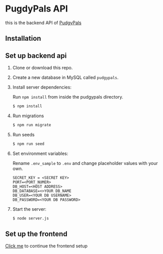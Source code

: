 # PugdyPals API

this is the backend API of [PudgyPals](https://github.com/GrAgonBi/pudgypals)

## Installation

## Set up backend api

1. Clone or download this repo.
2. Create a new database in MySQL called `pudgypals`.
3. Install server dependencies:

   Run `npm install` from inside the pudgypals directory.

   ```bash
   $ npm install
   ```

4. Run migrations
   ```bash
   $ npm run migrate
   ```
5. Run seeds
   ```bash
   $ npm run seed
   ```
6. Set environment variables:

   Rename `.env_sample` to `.env` and change placeholder values with your own.

   ```shell
   SECRET_KEY = <SECRET KEY>
   PORT=<PORT_NUMER>
   DB_HOST=<HOST ADDRESS>
   DB_DATABASE=<>YOUR DB_NAME
   DB_USER=<YOUR DB USERNAME>
   DB_PASSWORD=<YOUR DB PASSWORD>

   ```

7. Start the server:
   ```bash
   $ node server.js
   ```

## Set up the frontend

[Click me](https://github.com/GrAgonBi/pudgypals#set-up-the-frontend) to continue the frontend setup
